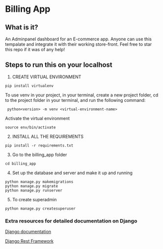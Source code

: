 # Billing App

## What is it?

An Adminpanel dashboard for an E-commerce app. Anyone can use this tempalate and integrate it with their working store-front. Feel free to star this repo if it was of any help!

## Steps to run this on your localhost

1. CREATE VIRTUAL ENVIRONMENT

```
pip install virtualenv
```
To use venv in your project, in your terminal, create a new project folder, cd to the project folder in your terminal, and run the following command:

```
 python<version> -m venv <virtual-environment-name>
```
Activate the virtual environment

```
source env/bin/activate
```

2. INSTALL ALL THE REQUIREMENTS

```
pip install -r requirements.txt
```

3. Go to the billing_app folder

```
cd billing_app
```

4. Set up the database and server and make it up and running

```
python manage.py makemigrations
python manage.py migrate
python manage.py runserver
```

5. To create superadmin

```
python manage.py createsuperuser
```

### Extra resources for detailed documentation on Django

[Django documentation](https://docs.djangoproject.com/en/4.1/)

[Django Rest Framework](https://www.django-rest-framework.org/)
